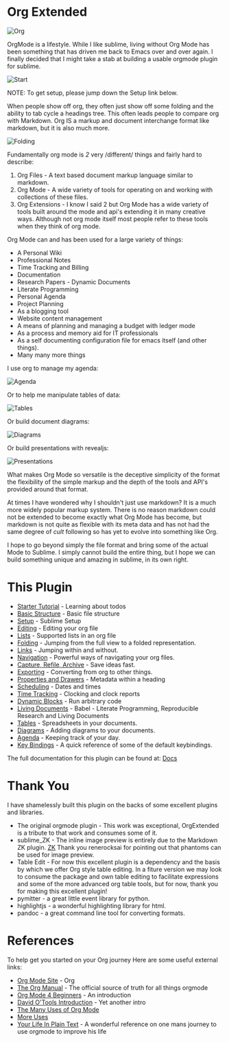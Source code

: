 # Org Extended

  ![Org](https://orgmode.org/resources/img/org-mode-unicorn.svg)

  OrgMode is a lifestyle. While I like sublime, living without Org Mode has been something 
  that has driven me back to Emacs over and over again. I finally decided that I might take a stab
  at building a usable orgmode plugin for sublime.

  ![Start](https://raw.githubusercontent.com/ihdavids/orgextended_docs/master/images/orgstart.gif)

  NOTE: To get setup, please jump down the Setup link below.
  
  When people show off org, they often just show off some folding
  and the ability to tab cycle a headings tree. This often leads people
  to compare org with Markdown. Org IS a markup and document interchange
  format like markdown, but it is also much more.

  ![Folding](https://raw.githubusercontent.com/ihdavids/orgextended_docs/master/images/orgstartfolding.gif)

  Fundamentally org mode is *2* very /different/ things and fairly hard to describe:

  1. Org Files - A text based document markup language similar to markdown.
  2. Org Mode  - A wide variety of tools for operating on and working with collections of these files.
  3. Org Extensions - I know I said 2 but Org Mode has a wide variety of tools built around the mode and api's extending it in many creative ways. Although not org mode itself most people refer to these tools when they think of org mode.

  Org Mode can and has been used for a large variety of things:

  + A Personal Wiki
  + Professional Notes
  + Time Tracking and Billing
  + Documentation
  + Research Papers - Dynamic Documents
  + Literate Programming
  + Personal Agenda
  + Project Planning
  + As a blogging tool
  + Website content management 
  + A means of planning and managing a budget with ledger mode
  + As a process and memory aid for IT professionals
  + As a self documenting configuration file for emacs itself (and other things).
  + Many many more things

  I use org to manage my agenda:

  ![Agenda](https://raw.githubusercontent.com/ihdavids/orgextended_docs/master/images/agenda_day.gif)

  Or to help me manipulate tables of data:

  ![Tables](https://raw.githubusercontent.com/ihdavids/orgextended_docs/master/images/table_hacking.gif) 

  Or build document diagrams:

  ![Diagrams](https://raw.githubusercontent.com/ihdavids/orgextended_docs/master/images/diagrams_plantuml.gif) 


  Or build presentations with revealjs:

  ![Presentations](https://raw.githubusercontent.com/ihdavids/orgextended_docs/master/images/revealjs.gif) 


  What makes Org Mode so versatile is the deceptive simplicity of the format
  the flexibility of the simple markup and the depth of the tools and API's provided around that format.

  At times I have wondered why I shouldn't just use markdown? It is a much more widely popular markup system.
  There is no reason markdown could not be extended to become exactly what Org Mode
  has become, but markdown is not quite as flexible with its meta data and has not had the same degree of *cult*
  following so has yet to evolve into something like Org.

  I hope to go beyond simply the file format and bring some of the actual Mode to Sublime.
  I simply cannot build the entire thing, but I hope we can build something unique and amazing
  in sublime, in its own right.

# This Plugin

  - [Starter Tutorial](https://github.com/ihdavids/orgextended_docs/blob/master/learning_todos.org) - Learning about todos
  - [Basic Structure](https://github.com/ihdavids/orgextended_docs/blob/master/orgextended.org) - Basic file structure
  - [Setup](https://github.com/ihdavids/orgextended_docs/blob/master/setup.org) - Sublime Setup
  - [Editing](https://github.com/ihdavids/orgextended_docs/blob/master/editing.org) - Editing your org file
  - [Lists](https://github.com/ihdavids/orgextended_docs/blob/master/lists.org) - Supported lists in an org file
  - [Folding](https://github.com/ihdavids/orgextended_docs/blob/master/folding.org) - Jumping from the full view to a folded representation.
  - [Links](https://github.com/ihdavids/orgextended_docs/blob/master/links.org) - Jumping within and without.
  - [Navigation](https://github.com/ihdavids/orgextended_docs/blob/master/navigation.org) - Powerful ways of navigating your org files.
  - [Capture, Refile, Archive](https://github.com/ihdavids/orgextended_docs/blob/master/capture.org) - Save ideas fast.
  - [Exporting](https://github.com/ihdavids/orgextended_docs/blob/master/exporting.org) - Converting from org to other things.
  - [Properties and Drawers](https://github.com/ihdavids/orgextended_docs/blob/master/properties.org) - Metadata within a heading
  - [Scheduling](https://github.com/ihdavids/orgextended_docs/blob/master/dates.org) - Dates and times
  - [Time Tracking](https://github.com/ihdavids/orgextended_docs/blob/master/clocking.org) - Clocking and clock reports
  - [Dynamic Blocks](https://github.com/ihdavids/orgextended_docs/blob/master/dynamicblocks.org) - Run arbitrary code
  - [Living Documents](https://github.com/ihdavids/orgextended_docs/blob/master/babel.org) - Babel - Literate Programming, Reproducible Research and Living Documents
  - [Tables](https://github.com/ihdavids/orgextended_docs/blob/master/tables.org) - Spreadsheets in your documents.
  - [Diagrams](https://github.com/ihdavids/orgextended_docs/blob/master/diagrams.org) - Adding diagrams to your documents.
  - [Agenda](https://github.com/ihdavids/orgextended_docs/blob/master/agenda.org) - Keeping track of your day.
  - [Key Bindings](https://github.com/ihdavids/orgextended_docs/blob/master/keybindings.org) - A quick reference of some of the default keybindings.
  
  The full documentation for this plugin can be found at: [Docs](https://github.com/ihdavids/orgextended_docs)

# Thank You
  I have shamelessly built this plugin on the backs of some excellent plugins and libraries.

  - The original orgmode plugin - This work was exceptional, OrgExtended is a tribute to that work and consumes some of it.
  - sublime_ZK - The inline image preview is entirely due to the Markdown ZK plugin. 
    [ZK](https://github.com/renerocksai/sublime_zk) Thank you renerocksai for pointing out that phantoms can be used for image preview.
  - Table Edit - For now this excellent plugin is a dependency and the basis by which we offer Org style table editing.
  	In a fiture version we may look to consume the package and own table editing to facilitate expressions and some of the more
  	advanced org table tools, but for now, thank you for making this excellent plugin!
  - pymitter - a great little event library for python.
  - highlightjs - a wonderful highlighting library for html.
  - pandoc - a great command line tool for converting formats.


# References
  To help get you started on your Org journey
  Here are some useful external links:

- [Org Mode Site](https://orgmode.org) - Org
- [The Org Manual](https://orgmode.org/manual/) - The official source of truth for all things orgmode
- [Org Mode 4 Beginners](https://orgmode.org/worg/org-tutorials/org4beginners.html) - An introduction
- [David O'Tools Introduction](https://orgmode.org/worg/org-tutorials/orgtutorial_dto.html) - Yet another intro
- [The Many Uses of Org Mode](https://thoughtbot.com/blog/the-many-uses-of-org-mode)
- [More Uses](https://kitchingroup.cheme.cmu.edu/blog/2014/08/08/What-we-are-using-org-mode-for/)
- [Your Life In Plain Text](http://doc.norang.ca/org-mode.html) - A wonderful reference on one mans journey to use orgmode to improve his life
